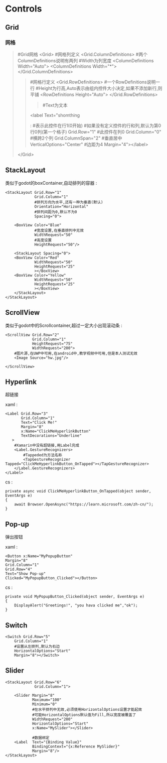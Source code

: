 # Controls

## Grid

### 网格

> #Grid网格 \<Grid\> #网格列定义 \<Grid.ColumnDefinitions\>
> #两个ColumnDefinitions说明有两列 #Width为列宽度 \<ColumnDefinitions
> Width=\"Auto\"\> \<ColumnDefinitions Width=\"\*\"\>
> \</Grid.ColumnDefinitions\>
>
> > #网格行定义 \<Grid.RowDefinitions\> #一个RowDefinitions说明一行
> > #Height为行高,Auto表示由组内控件大小决定,如果不添加新行,则平铺
> > \<RowDefinitions Height=\"Auto\"\> \</Grid.RowDefinitions\>
> >
> > > #Text为文本
> >
> > \<label Text=\"shomthing
> >
> > :   #表示此控件在行1(0开始)
> >     #如果没有定义控件的行和列,默认为第0行0列(第一个格子)
> >     Grid.Row=\"1\" #此控件在列0 Grid.Column=\"0\" #横跨2个列
> >     Grid.ColumnSpan=\"2\" #垂直居中 VerticalOptions=\"Center\"
> >     #边距为4 Margin=\"4\"\>\</label\>
>
> \</Grid\>

## StackLayout

类似于godot的boxContainer,自动排列的容器 :

    <StackLayout Grid.Row="1"
                 Grid.Column="1"
                 #排列方向为水平,还有一种为垂直(默认)
                 Orientation="Horizontal"
                 #排列间距为0,默认不为0
                 Spacing="0">

        <BoxView Color="Blue"
                 #宽度设置,在垂直排列中无效
                 WidthRequest="50"
                 #高度设置
                 HeightRequest="50"/>

        <StackLayout Spacing="0">
        <BoxView Color="Red"
                 WidthRequest="50"
                 HeightRequest="25"
                 ></BoxView>
        <BoxView Color="Yellow"
                 WidthRequest="50"
                 HeightRequest="25"
                 ></BoxView>
        </StackLayout>
    </StackLayout>

## ScrollView

类似于godot中的Scrollcontainer,超过一定大小出现滚动条 :

    <ScrollView Grid.Row="2"
                Grid.Column="1"
                HeightRequest="75"
                WidthRequest="200">
        #图片源,在UWP中可用,在android中,教学视频中可用,但是本人测试无效
        <Image Source="hw.jpg"/>

    </ScrollView>

## Hyperlink

超链接

xaml :

    <Label Grid.Row="3"
           Grid.Column="1"
           Text="Click Me!"
           Margin="8"
           x:Name="ClickMeHyperlinkButton"
           TextDecorations="Underline"
       >
        #Xamarin中没有超链接,用Label完成
        <Label.GestureRecognizers>
            #Tappeded为方法名称
            <TapGestureRecognizer Tapped="ClickMeHyperlinkButton_OnTapped"></TapGestureRecognizer>
        </Label.GestureRecognizers>                     
    </Label>

cs :

    private async void ClickMeHyperlinkButton_OnTapped(object sender, EventArgs e)
    {
        await Browser.OpenAsync("https://learn.microsoft.com/zh-cn/");
    }

## Pop-up

弹出按钮

xaml :

    <Button x:Name="MyPopupButton"
    Margin="8"
    Grid.Column="1"
    Grid.Row="4"
    Text="Show Pop-up"
    Clicked="MyPopupButton_Clicked"></Button>

cs :

    private void MyPopupButton_Clicked(object sender, EventArgs e)
    {
        DisplayAlert("Greetings!", "you hava clicked me","ok");
    } 

## Switch

    <Switch Grid.Row="5"
        Grid.Column="1"
        #设置从左排列,默认为右边
        HorizontalOptions="Start"
        Margin="8"></Switch>

## Slider

    <StackLayout Grid.Row="6"
                 Grid.Column="1">

        <Slider Margin="8"
                Maximum="100"
                Minimum="0"
                #在水平排列中无效,必须使用HorizontalOptions设置才能起效
                #可能HorizontalOptions默认值为Fill,所以宽度被覆盖了
                WidthRequest="200"
                HorizontalOptions="Start"
                x:Name="MySlider"></Slider>

                #数据绑定
        <Label  Text="{Binding Value}"
                BindingContext="{x:Reference MySlider}"
                Margin="8"/>
    </StackLayout>

